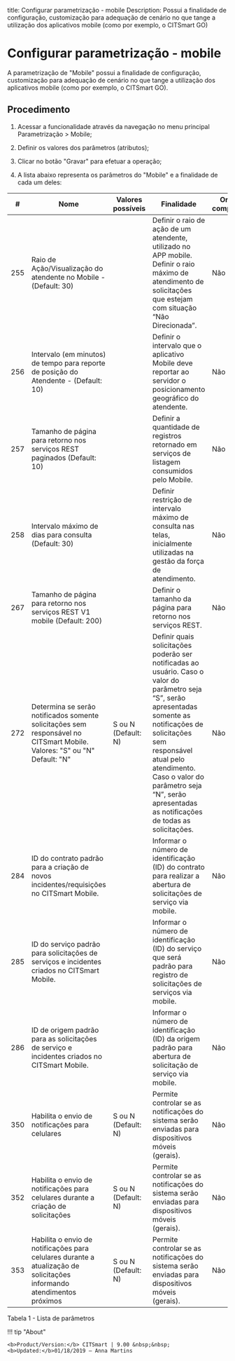 title: Configurar parametrização - mobile
Description: Possui a finalidade de configuração, customização para adequação de cenário no que tange a utilização dos aplicativos mobile (como por exemplo, o CITSmart GO)
# Configurar parametrização - mobile

A parametrização de "Mobile" possui a finalidade de configuração, customização
para adequação de cenário no que tange a utilização dos aplicativos mobile (como
por exemplo, o CITSmart GO).

Procedimento
----------------

1.  Acessar a funcionalidade através da navegação no menu principal
    Parametrização \> Mobile;

2.  Definir os valores dos parâmetros (atributos);

3.  Clicar no botão "Gravar" para efetuar a operação;

4.  A lista abaixo representa os parâmetros do "Mobile" e a finalidade de cada
    um deles:

| #   | Nome                                                                                                                     | Valores possíveis   | Finalidade                                                                                                                                                                                                                                                                                             | Orientações complementares |
|-----|--------------------------------------------------------------------------------------------------------------------------|---------------------|--------------------------------------------------------------------------------------------------------------------------------------------------------------------------------------------------------------------------------------------------------------------------------------------------------|----------------------------|
| 255 | Raio de Ação/Visualização do atendente no Mobile - (Default: 30)                                                         |                     | Definir o raio de ação de um atendente, utilizado no APP mobile. Definir o raio máximo de atendimento de solicitações que estejam com situação “Não Direcionada”.                                                                                                                                      | Não se aplica              |
| 256 | Intervalo (em minutos) de tempo para reporte de posição do Atendente - (Default: 10)                                     |                     | Definir o intervalo que o aplicativo Mobile deve reportar ao servidor o posicionamento geográfico do atendente.                                                                                                                                                                                        | Não se aplica              |
| 257 | Tamanho de página para retorno nos serviços REST paginados (Default: 10)                                                 |                     | Definir a quantidade de registros retornado em serviços de listagem consumidos pelo Mobile.                                                                                                                                                                                                            | Não se aplica              |
| 258 | Intervalo máximo de dias para consulta (Default: 30)                                                                     |                     | Definir restrição de intervalo máximo de consulta nas telas, inicialmente utilizadas na gestão da força de atendimento.                                                                                                                                                                                | Não se aplica              |
| 267 | Tamanho de página para retorno nos serviços REST V1 mobile (Default: 200)                                                |                     | Definir o tamanho da página para retorno nos serviços REST.                                                                                                                                                                                                                                            | Não se aplica              |
| 272 | Determina se serão notificados somente solicitações sem responsável no CITSmart Mobile. Valores: "S" ou "N" Default: "N" | S ou N (Default: N) | Definir quais solicitações poderão ser notificadas ao usuário. Caso o valor do parâmetro seja “S”, serão apresentadas somente as notificações de solicitações sem responsável atual pelo atendimento. Caso o valor do parâmetro seja “N”, serão apresentadas as notificações de todas as solicitações. | Não se aplica              |
| 284 | ID do contrato padrão para a criação de novos incidentes/requisições no CITSmart Mobile.                                 |                     | Informar o número de identificação (ID) do contrato para realizar a abertura de solicitações de serviço via mobile.                                                                                                                                                                                    | Não se aplica              |
| 285 | ID do serviço padrão para solicitações de serviços e incidentes criados no CITSmart Mobile.                              |                     | Informar o número de identificação (ID) do serviço que será padrão para registro de solicitações de serviços via mobile.                                                                                                                                                                               | Não se aplica              |
| 286 | ID de origem padrão para as solicitações de serviço e incidentes criados no CITSmart Mobile.                             |                     | Informar o número de identificação (ID) da origem padrão para abertura de solicitação de serviço via mobile.                                                                                                                                                                                           | Não se aplica              |
| 350 | Habilita o envio de notificações para celulares                                                                          | S ou N (Default: N) | Permite controlar se as notificações do sistema serão enviadas para dispositivos móveis (gerais).                                                                                                                                                                                                      | Não se aplica              |
| 352 | Habilita o envio de notificações para celulares durante a criação de solicitações                                        | S ou N (Default: N) | Permite controlar se as notificações do sistema serão enviadas para dispositivos móveis (gerais).                                                                                                                                                                                                      | Não se aplica              |
| 353 | Habilita o envio de notificações para celulares durante a atualização de solicitações informando atendimentos próximos   | S ou N (Default: N) | Permite controlar se as notificações do sistema serão enviadas para dispositivos móveis (gerais).                                                                                                                                                                                                      | Não se aplica              |

Tabela 1 - Lista de parâmetros


!!! tip "About"

    <b>Product/Version:</b> CITSmart | 9.00 &nbsp;&nbsp;
    <b>Updated:</b>01/18/2019 – Anna Martins
